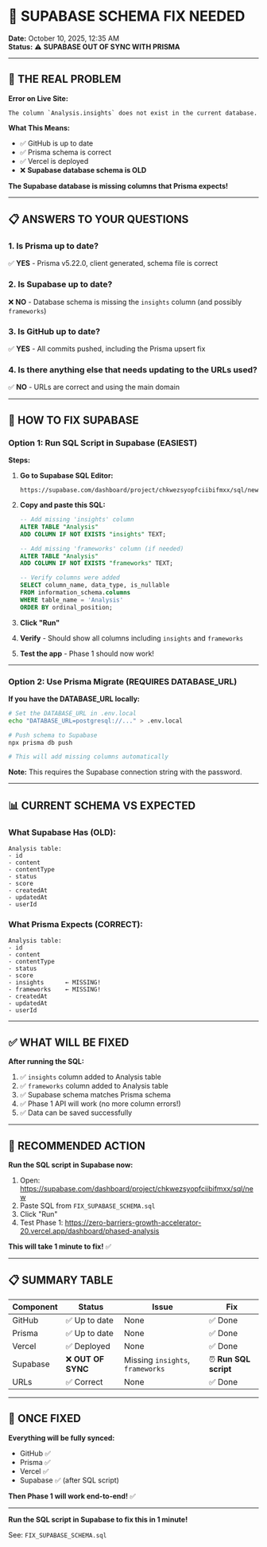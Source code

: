 # 🔧 SUPABASE SCHEMA FIX NEEDED

**Date:** October 10, 2025, 12:35 AM  
**Status:** ⚠️ **SUPABASE OUT OF SYNC WITH PRISMA**

---

## 🚨 THE REAL PROBLEM

**Error on Live Site:**
```
The column `Analysis.insights` does not exist in the current database.
```

**What This Means:**
- ✅ GitHub is up to date
- ✅ Prisma schema is correct
- ✅ Vercel is deployed
- ❌ **Supabase database schema is OLD**

**The Supabase database is missing columns that Prisma expects!**

---

## 📋 ANSWERS TO YOUR QUESTIONS

### 1. Is Prisma up to date?
✅ **YES** - Prisma v5.22.0, client generated, schema file is correct

### 2. Is Supabase up to date?
❌ **NO** - Database schema is missing the `insights` column (and possibly `frameworks`)

### 3. Is GitHub up to date?
✅ **YES** - All commits pushed, including the Prisma upsert fix

### 4. Is there anything else that needs updating to the URLs used?
✅ **NO** - URLs are correct and using the main domain

---

## 🔧 HOW TO FIX SUPABASE

### **Option 1: Run SQL Script in Supabase (EASIEST)**

**Steps:**

1. **Go to Supabase SQL Editor:**
   ```
   https://supabase.com/dashboard/project/chkwezsyopfciibifmxx/sql/new
   ```

2. **Copy and paste this SQL:**
   ```sql
   -- Add missing 'insights' column
   ALTER TABLE "Analysis"
   ADD COLUMN IF NOT EXISTS "insights" TEXT;

   -- Add missing 'frameworks' column (if needed)
   ALTER TABLE "Analysis"
   ADD COLUMN IF NOT EXISTS "frameworks" TEXT;

   -- Verify columns were added
   SELECT column_name, data_type, is_nullable
   FROM information_schema.columns
   WHERE table_name = 'Analysis'
   ORDER BY ordinal_position;
   ```

3. **Click "Run"**

4. **Verify** - Should show all columns including `insights` and `frameworks`

5. **Test the app** - Phase 1 should now work!

---

### **Option 2: Use Prisma Migrate (REQUIRES DATABASE_URL)**

**If you have the DATABASE_URL locally:**

```bash
# Set the DATABASE_URL in .env.local
echo "DATABASE_URL=postgresql://..." > .env.local

# Push schema to Supabase
npx prisma db push

# This will add missing columns automatically
```

**Note:** This requires the Supabase connection string with the password.

---

## 📊 CURRENT SCHEMA VS EXPECTED

### **What Supabase Has (OLD):**
```
Analysis table:
- id
- content
- contentType
- status
- score
- createdAt
- updatedAt
- userId
```

### **What Prisma Expects (CORRECT):**
```
Analysis table:
- id
- content
- contentType
- status
- score
- insights      ← MISSING!
- frameworks    ← MISSING!
- createdAt
- updatedAt
- userId
```

---

## ✅ WHAT WILL BE FIXED

**After running the SQL:**
1. ✅ `insights` column added to Analysis table
2. ✅ `frameworks` column added to Analysis table
3. ✅ Supabase schema matches Prisma schema
4. ✅ Phase 1 API will work (no more column errors!)
5. ✅ Data can be saved successfully

---

## 🎯 RECOMMENDED ACTION

**Run the SQL script in Supabase now:**

1. Open: https://supabase.com/dashboard/project/chkwezsyopfciibifmxx/sql/new
2. Paste SQL from `FIX_SUPABASE_SCHEMA.sql`
3. Click "Run"
4. Test Phase 1: https://zero-barriers-growth-accelerator-20.vercel.app/dashboard/phased-analysis

**This will take 1 minute to fix!** ✅

---

## 📋 SUMMARY TABLE

| Component | Status             | Issue                          | Fix                    |
|-----------|--------------------|--------------------------------|------------------------|
| GitHub    | ✅ Up to date      | None                           | ✅ Done                |
| Prisma    | ✅ Up to date      | None                           | ✅ Done                |
| Vercel    | ✅ Deployed        | None                           | ✅ Done                |
| Supabase  | ❌ **OUT OF SYNC** | Missing `insights`, `frameworks` | ⏰ **Run SQL script** |
| URLs      | ✅ Correct         | None                           | ✅ Done                |

---

## 🚀 ONCE FIXED

**Everything will be fully synced:**
- GitHub ✅
- Prisma ✅
- Vercel ✅  
- Supabase ✅ (after SQL script)

**Then Phase 1 will work end-to-end!** ✅

---

**Run the SQL script in Supabase to fix this in 1 minute!**

See: `FIX_SUPABASE_SCHEMA.sql`

